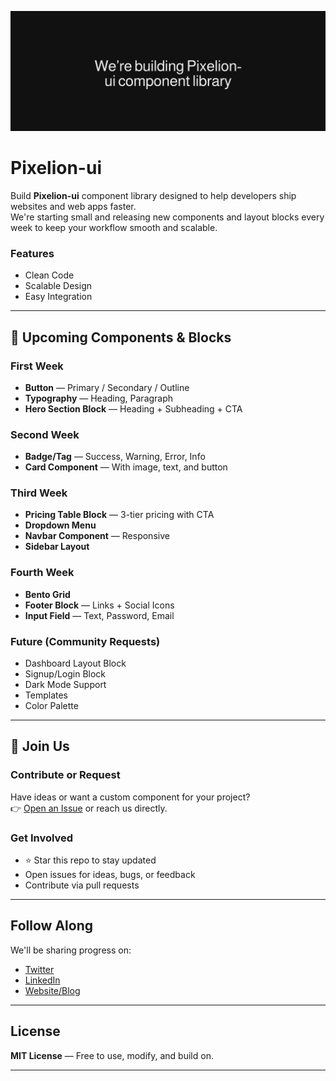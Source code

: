 ![alt text](https://github.com/connectwithshivamk/connectwithshivamk/raw/main/github-banner.png?raw=true)
# Pixelion-ui

Build **Pixelion-ui** component library designed to help developers ship websites and web apps faster.  
We're starting small and releasing new components and layout blocks every week to keep your workflow smooth and scalable.

### Features
- Clean Code  
- Scalable Design  
- Easy Integration  

---

## 🚀 Upcoming Components & Blocks

### First Week
- **Button** — Primary / Secondary / Outline  
- **Typography** — Heading, Paragraph  
- **Hero Section Block** — Heading + Subheading + CTA  

### Second Week
- **Badge/Tag** — Success, Warning, Error, Info  
- **Card Component** — With image, text, and button  

### Third Week
- **Pricing Table Block** — 3-tier pricing with CTA  
- **Dropdown Menu**  
- **Navbar Component** — Responsive  
- **Sidebar Layout**  

### Fourth Week
- **Bento Grid**  
- **Footer Block** — Links + Social Icons  
- **Input Field** — Text, Password, Email  

### Future (Community Requests)
- Dashboard Layout Block  
- Signup/Login Block  
- Dark Mode Support  
- Templates  
- Color Palette  

---

## 🤝 Join Us

### Contribute or Request
Have ideas or want a custom component for your project?  
👉 [Open an Issue](../../issues) or reach us directly.

### Get Involved
- ⭐ Star this repo to stay updated  
- Open issues for ideas, bugs, or feedback  
- Contribute via pull requests  

---

## Follow Along

We'll be sharing progress on:

- [Twitter]()  
- [LinkedIn]()  
- [Website/Blog]()  

---

## License

**MIT License** — Free to use, modify, and build on.

---




